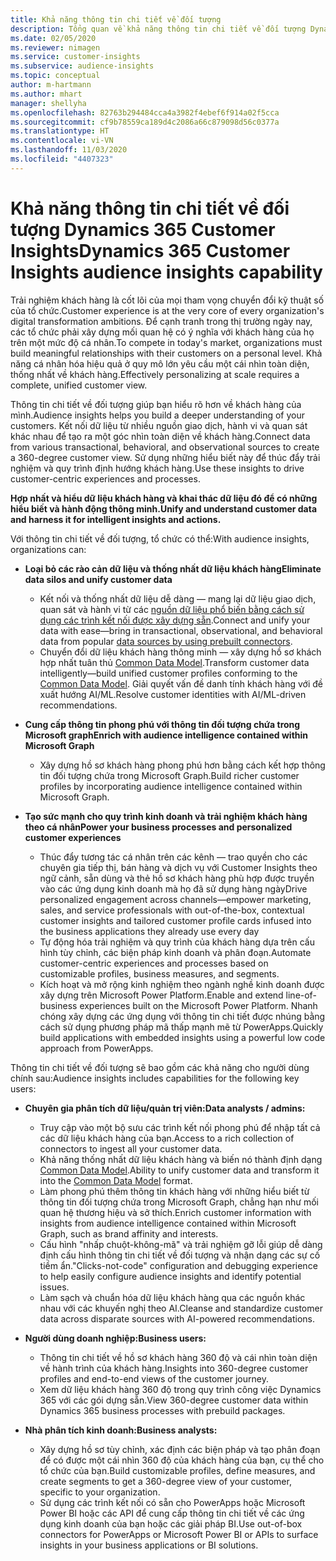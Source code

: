 ```yaml
---
title: Khả năng thông tin chi tiết về đối tượng
description: Tổng quan về khả năng thông tin chi tiết về đối tượng Dynamics 365 Customer Insights.
ms.date: 02/05/2020
ms.reviewer: nimagen
ms.service: customer-insights
ms.subservice: audience-insights
ms.topic: conceptual
author: m-hartmann
ms.author: mhart
manager: shellyha
ms.openlocfilehash: 82763b294484cca4a3982f4ebef6f914a02f5cca
ms.sourcegitcommit: cf9b78559ca189d4c2086a66c879098d56c0377a
ms.translationtype: HT
ms.contentlocale: vi-VN
ms.lasthandoff: 11/03/2020
ms.locfileid: "4407323"
---
```

# <a name="dynamics-365-customer-insights-audience-insights-capability"></a><span data-ttu-id="d9f62-103">Khả năng thông tin chi tiết về đối tượng Dynamics 365 Customer Insights</span><span class="sxs-lookup"><span data-stu-id="d9f62-103">Dynamics 365 Customer Insights audience insights capability</span></span>

<span data-ttu-id="d9f62-104">Trải nghiệm khách hàng là cốt lõi của mọi tham vọng chuyển đổi kỹ thuật số của tổ chức.</span><span class="sxs-lookup"><span data-stu-id="d9f62-104">Customer experience is at the very core of every organization's digital transformation ambitions.</span></span> <span data-ttu-id="d9f62-105">Để cạnh tranh trong thị trường ngày nay, các tổ chức phải xây dựng mối quan hệ có ý nghĩa với khách hàng của họ trên một mức độ cá nhân.</span><span class="sxs-lookup"><span data-stu-id="d9f62-105">To compete in today's market, organizations must build meaningful relationships with their customers on a personal level.</span></span> <span data-ttu-id="d9f62-106">Khả năng cá nhân hóa hiệu quả ở quy mô lớn yêu cầu một cái nhìn toàn diện, thống nhất về khách hàng.</span><span class="sxs-lookup"><span data-stu-id="d9f62-106">Effectively personalizing at scale requires a complete, unified customer view.</span></span>

<span data-ttu-id="d9f62-107">Thông tin chi tiết về đối tượng giúp bạn hiểu rõ hơn về khách hàng của mình.</span><span class="sxs-lookup"><span data-stu-id="d9f62-107">Audience insights helps you build a deeper understanding of your customers.</span></span> <span data-ttu-id="d9f62-108">Kết nối dữ liệu từ nhiều nguồn giao dịch, hành vi và quan sát khác nhau để tạo ra một góc nhìn toàn diện về khách hàng.</span><span class="sxs-lookup"><span data-stu-id="d9f62-108">Connect data from various transactional, behavioral, and observational sources to create a 360-degree customer view.</span></span> <span data-ttu-id="d9f62-109">Sử dụng những hiểu biết này để thúc đẩy trải nghiệm và quy trình định hướng khách hàng.</span><span class="sxs-lookup"><span data-stu-id="d9f62-109">Use these insights to drive customer-centric experiences and processes.</span></span>

<span data-ttu-id="d9f62-110">**Hợp nhất và hiểu dữ liệu khách hàng và khai thác dữ liệu đó để có những hiểu biết và hành động thông minh.**</span><span class="sxs-lookup"><span data-stu-id="d9f62-110">**Unify and understand customer data and harness it for intelligent insights and actions.**</span></span>

<span data-ttu-id="d9f62-111">Với thông tin chi tiết về đối tượng, tổ chức có thể:</span><span class="sxs-lookup"><span data-stu-id="d9f62-111">With audience insights, organizations can:</span></span>  

- <span data-ttu-id="d9f62-112">**Loại bỏ các rào cản dữ liệu và thống nhất dữ liệu khách hàng**</span><span class="sxs-lookup"><span data-stu-id="d9f62-112">**Eliminate data silos and unify customer data**</span></span>

  - <span data-ttu-id="d9f62-113">Kết nối và thống nhất dữ liệu dễ dàng — mang lại dữ liệu giao dịch, quan sát và hành vi từ các [nguồn dữ liệu phổ biến bằng cách sử dụng các trình kết nối được xây dựng sẵn](data-sources.md).</span><span class="sxs-lookup"><span data-stu-id="d9f62-113">Connect and unify your data with ease—bring in transactional, observational, and behavioral data from popular [data sources by using prebuilt connectors](data-sources.md).</span></span>
  - <span data-ttu-id="d9f62-114">Chuyển đổi dữ liệu khách hàng thông minh — xây dựng hồ sơ khách hợp nhất tuân thủ [Common Data Model](https://docs.microsoft.com/common-data-model/).</span><span class="sxs-lookup"><span data-stu-id="d9f62-114">Transform customer data intelligently—build unified customer profiles conforming to the [Common Data Model](https://docs.microsoft.com/common-data-model/).</span></span> <span data-ttu-id="d9f62-115">Giải quyết vấn đề danh tính khách hàng với đề xuất hướng AI/ML.</span><span class="sxs-lookup"><span data-stu-id="d9f62-115">Resolve customer identities with AI/ML-driven recommendations.</span></span>

- <span data-ttu-id="d9f62-116">**Cung cấp thông tin phong phú với thông tin đối tượng chứa trong Microsoft graph**</span><span class="sxs-lookup"><span data-stu-id="d9f62-116">**Enrich with audience intelligence contained within Microsoft Graph**</span></span>

  - <span data-ttu-id="d9f62-117">Xây dựng hồ sơ khách hàng phong phú hơn bằng cách kết hợp thông tin đối tượng chứa trong Microsoft Graph.</span><span class="sxs-lookup"><span data-stu-id="d9f62-117">Build richer customer profiles by incorporating audience intelligence contained within Microsoft Graph.</span></span>  

- <span data-ttu-id="d9f62-118">**Tạo sức mạnh cho quy trình kinh doanh và trải nghiệm khách hàng theo cá nhân**</span><span class="sxs-lookup"><span data-stu-id="d9f62-118">**Power your business processes and personalized customer experiences**</span></span>

  - <span data-ttu-id="d9f62-119">Thúc đẩy tương tác cá nhân trên các kênh — trao quyền cho các chuyên gia tiếp thị, bán hàng và dịch vụ với Customer Insights theo ngữ cảnh, sẵn dùng và thẻ hồ sơ khách hàng phù hợp được truyền vào các ứng dụng kinh doanh mà họ đã sử dụng hàng ngày</span><span class="sxs-lookup"><span data-stu-id="d9f62-119">Drive personalized engagement across channels—empower marketing, sales, and service professionals with out-of-the-box, contextual customer insights and tailored customer profile cards infused into the business applications they already use every day</span></span>
  - <span data-ttu-id="d9f62-120">Tự động hóa trải nghiệm và quy trình của khách hàng dựa trên cấu hình tùy chỉnh, các biện pháp kinh doanh và phân đoạn.</span><span class="sxs-lookup"><span data-stu-id="d9f62-120">Automate customer-centric experiences and processes based on customizable profiles, business measures, and segments.</span></span>
  - <span data-ttu-id="d9f62-121">Kích hoạt và mở rộng kinh nghiệm theo ngành nghề kinh doanh được xây dựng trên Microsoft Power Platform.</span><span class="sxs-lookup"><span data-stu-id="d9f62-121">Enable and extend line-of-business experiences built on the Microsoft Power Platform.</span></span> <span data-ttu-id="d9f62-122">Nhanh chóng xây dựng các ứng dụng với thông tin chi tiết được nhúng bằng cách sử dụng phương pháp mã thấp mạnh mẽ từ PowerApps.</span><span class="sxs-lookup"><span data-stu-id="d9f62-122">Quickly build applications with embedded insights using a powerful low code approach from PowerApps.</span></span>  

<span data-ttu-id="d9f62-123">Thông tin chi tiết về đối tượng sẽ bao gồm các khả năng cho người dùng chính sau:</span><span class="sxs-lookup"><span data-stu-id="d9f62-123">Audience insights includes capabilities for the following key users:</span></span>

- <span data-ttu-id="d9f62-124">**Chuyên gia phân tích dữ liệu/quản trị viên:**</span><span class="sxs-lookup"><span data-stu-id="d9f62-124">**Data analysts / admins:**</span></span>

  - <span data-ttu-id="d9f62-125">Truy cập vào một bộ sưu các trình kết nối phong phú để nhập tất cả các dữ liệu khách hàng của bạn.</span><span class="sxs-lookup"><span data-stu-id="d9f62-125">Access to a rich collection of connectors to ingest all your customer data.</span></span>
  - <span data-ttu-id="d9f62-126">Khả năng thống nhất dữ liệu khách hàng và biến nó thành định dạng [Common Data Model](https://docs.microsoft.com/common-data-model/).</span><span class="sxs-lookup"><span data-stu-id="d9f62-126">Ability to unify customer data and transform it into the [Common Data Model](https://docs.microsoft.com/common-data-model/) format.</span></span>
  - <span data-ttu-id="d9f62-127">Làm phong phú thêm thông tin khách hàng với những hiểu biết từ thông tin đối tượng chứa trong Microsoft Graph, chẳng hạn như mối quan hệ thương hiệu và sở thích.</span><span class="sxs-lookup"><span data-stu-id="d9f62-127">Enrich customer information with insights from audience intelligence contained within Microsoft Graph, such as brand affinity and interests.</span></span>
  - <span data-ttu-id="d9f62-128">Cấu hình "nhấp chuột-không-mã" và trải nghiệm gỡ lỗi giúp dễ dàng định cấu hình thông tin chi tiết về đối tượng và nhận dạng các sự cố tiềm ẩn.</span><span class="sxs-lookup"><span data-stu-id="d9f62-128">"Clicks-not-code" configuration and debugging experience to help easily configure audience insights and identify potential issues.</span></span>
  - <span data-ttu-id="d9f62-129">Làm sạch và chuẩn hóa dữ liệu khách hàng qua các nguồn khác nhau với các khuyến nghị theo AI.</span><span class="sxs-lookup"><span data-stu-id="d9f62-129">Cleanse and standardize customer data across disparate sources with AI-powered recommendations.</span></span>  

- <span data-ttu-id="d9f62-130">**Người dùng doanh nghiệp:**</span><span class="sxs-lookup"><span data-stu-id="d9f62-130">**Business users:**</span></span>

  - <span data-ttu-id="d9f62-131">Thông tin chi tiết về hồ sơ khách hàng 360 độ và cái nhìn toàn diện về hành trình của khách hàng.</span><span class="sxs-lookup"><span data-stu-id="d9f62-131">Insights into 360-degree customer profiles and end-to-end views of the customer journey.</span></span>
  - <span data-ttu-id="d9f62-132">Xem dữ liệu khách hàng 360 độ trong quy trình công việc Dynamics 365 với các gói dựng sẵn.</span><span class="sxs-lookup"><span data-stu-id="d9f62-132">View 360-degree customer data within Dynamics 365 business processes with prebuild packages.</span></span>

- <span data-ttu-id="d9f62-133">**Nhà phân tích kinh doanh:**</span><span class="sxs-lookup"><span data-stu-id="d9f62-133">**Business analysts:**</span></span>

  - <span data-ttu-id="d9f62-134">Xây dựng hồ sơ tùy chỉnh, xác định các biện pháp và tạo phân đoạn để có được một cái nhìn 360 độ của khách hàng của bạn, cụ thể cho tổ chức của bạn.</span><span class="sxs-lookup"><span data-stu-id="d9f62-134">Build customizable profiles, define measures, and create segments to get a 360-degree view of your customer, specific to your organization.</span></span>  
  - <span data-ttu-id="d9f62-135">Sử dụng các trình kết nối có sẵn cho PowerApps hoặc Microsoft Power BI hoặc các API để cung cấp thông tin chi tiết về các ứng dụng kinh doanh của bạn hoặc các giải pháp BI.</span><span class="sxs-lookup"><span data-stu-id="d9f62-135">Use out-of-box connectors for PowerApps or Microsoft Power BI or APIs to surface insights in your business applications or BI solutions.</span></span>  
